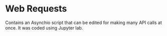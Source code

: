 # Web Requests
 Contains an Asynchio script that can be edited for making many API calls at once.  It was coded using Jupyter lab.
